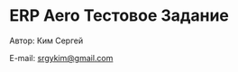 <h1>ERP Aero Тестовое Задание</h1>

<p>Автор: Ким Сергей</p>
<p>E-mail: <a href="mailto:srgykim@gmail.com">srgykim@gmail.com</a></p>